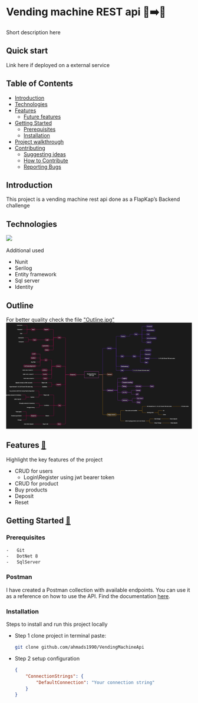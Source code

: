 # Vending machine REST api 🏧➡️🍬

Short description here

## Quick start

Link here if deployed on a external service

## Table of Contents

-   [Introduction](#introduction)
-   [Technologies](#technologies)
-   [Features](#features)
    -   [Future features](#future-features)
-   [Getting Started](#getting-started)
    -   [Prerequisites](#prerequisites)
    -   [Installation](#installation)
-   [Project walkthrough](#project-walkthrough)
-   [Contributing](#contributing)
    -   [Suggesting ideas](#suggesting-ideas)
    -   [How to Contribute](#how-to-contribute)
    -   [Reporting Bugs](#reporting-bugs)

## Introduction

This project is a vending machine rest api done as a FlapKap’s Backend challenge

## Technologies

<a href="https://skillicons.dev">
<img src="https://skillicons.dev/icons?i=cs,dotnet,postman,git,github" />
</a>

Additional used

-   Nunit
-   Serilog
-   Entity framework
-   Sql server
-   Identity

## Outline

For better quality check the file ["Outline.jpg"](Outline.jpg)
![Project Outline](Outline.jpg)

## Features [🔼](#table-of-contents)

Highlight the key features of the project

-   CRUD for users
    -   Login\Register using jwt bearer token
-   CRUD for product
-   Buy products
-   Deposit
-   Reset

## Getting Started [🔼](#table-of-contents)

### Prerequisites

    -   Git
    -   DotNet 8
    -   SqlServer

### Postman

I have created a Postman collection with available endpoints. You can use it as a reference on how to use the API. Find the documentation [here](https://documenter.getpostman.com/view/29637594/2s9Yyy9ea4).

### Installation

Steps to install and run this project locally

-   Step 1 clone project in terminal paste:
    ```bash
    git clone github.com/ahmads1990/VendingMachineApi
    ```
-   Step 2 setup configuration

    ```json
    {
    	"ConnectionStrings": {
    		"DefaultConnection": "Your connection string"
    	}
    }
    ```
